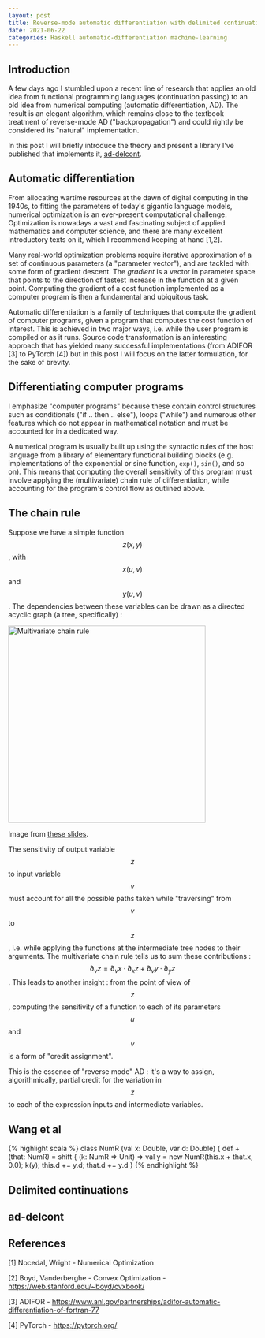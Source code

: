 ```yaml
---
layout: post
title: Reverse-mode automatic differentiation with delimited continuations
date: 2021-06-22
categories: Haskell automatic-differentiation machine-learning
---
```


## Introduction

A few days ago I stumbled upon a recent line of research that applies an old idea from functional programming languages (continuation passing) to an old idea from numerical computing (automatic differentiation, AD). The result is an elegant algorithm, which remains close to the textbook treatment of reverse-mode AD ("backpropagation") and could rightly be considered its "natural" implementation.

In this post I will briefly introduce the theory and present a library I've published that implements it, [ad-delcont](https://hackage.haskell.org/package/ad-delcont).

## Automatic differentiation

From allocating wartime resources at the dawn of digital computing in the 1940s, to fitting the parameters of today's gigantic language models, numerical optimization is an ever-present computational challenge. Optimization is nowadays a vast and fascinating subject of applied mathematics and computer science, and there are many excellent introductory texts on it, which I recommend keeping at hand [1,2].

Many real-world optimization problems require iterative approximation of a set of continuous parameters (a "parameter vector"), and are tackled with some form of gradient descent. The _gradient_ is a vector in parameter space that points to the direction of fastest increase in the function at a given point. Computing the gradient of a cost function implemented as a computer program is then a fundamental and ubiquitous task.

Automatic differentiation is a family of techniques that compute the gradient of computer programs, given a program that computes the cost function of interest. This is achieved in two major ways, i.e. while the user program is compiled or as it runs. Source code transformation is an interesting approach that has yielded many successful implementations (from ADIFOR [3] to PyTorch [4]) but in this post I will focus on the latter formulation, for the sake of brevity.

## Differentiating computer programs

I emphasize "computer programs" because these contain control structures such as conditionals ("if .. then .. else"), loops ("while") and numerous other features which do not appear in mathematical notation and must be accounted for in a dedicated way.

A numerical program is usually built up using the syntactic rules of the host language from a library of elementary functional building blocks (e.g. implementations of the exponential or sine function, `exp()`, `sin()`, and so on). This means that computing the overall sensitivity of this program must involve applying the (multivariate) chain rule of differentiation, while accounting for the program's control flow as outlined above.

## The chain rule

Suppose we have a simple function $$z(x, y)$$, with $$x(u, v)$$ and $$y(u, v)$$. The dependencies between these variables can be drawn as a directed acyclic graph (a tree, specifically) :

<img src="https://ocramz.github.io/images/ad-delcont-multi-chain-rule.png" alt="Multivariate chain rule" width="400"/>

Image from [these slides](http://www.math.ucsd.edu/~gptesler/20c/slides/20c_chainrule_f18-handout.pdf).

The sensitivity of output variable $$z$$ to input variable $$v$$ must account for all the possible paths taken while "traversing" from $$v$$ to $$z$$, i.e. while applying the functions at the intermediate tree nodes to their arguments. The multivariate chain rule tells us to sum these contributions : $$\partial_v z = \partial_v x \cdot \partial_x z + \partial_v y \cdot \partial_y z $$. This leads to another insight : from the point of view of $$z$$, computing the sensitivity of a function to each of its parameters $$u$$ and $$v$$ is a form of "credit assignment".

This is the essence of "reverse mode" AD : it's a way to assign, algorithmically, partial credit for the variation in $$z$$ to each of the expression inputs and intermediate variables.







## Wang et al


{% highlight scala %}
class NumR (val x: Double, var d: Double) {
  def + (that: NumR) = shift { (k: NumR => Unit) =>
    val y = new NumR(this.x + that.x, 0.0);
    k(y);
    this.d += y.d; 
    that.d += y.d
  }
{% endhighlight %}

## Delimited continuations


## ad-delcont


## References

[1] Nocedal, Wright - Numerical Optimization

[2] Boyd, Vanderberghe - Convex Optimization - https://web.stanford.edu/~boyd/cvxbook/

[3] ADIFOR - https://www.anl.gov/partnerships/adifor-automatic-differentiation-of-fortran-77

[4] PyTorch - https://pytorch.org/ 

